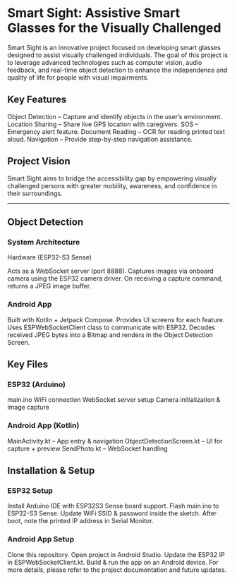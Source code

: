 # Smart Sight: Assistive Smart Glasses for the Visually Challenged

Smart Sight is an innovative project focused on developing smart glasses designed to assist visually challenged individuals. The goal of this project is to leverage advanced technologies such as computer vision, audio feedback, and real-time object detection to enhance the independence and quality of life for people with visual impairments.

## Key Features
Object Detection – Capture and identify objects in the user’s environment.
Location Sharing – Share live GPS location with caregivers.
SOS – Emergency alert feature.
Document Reading – OCR for reading printed text aloud.
Navigation – Provide step-by-step navigation assistance.

## Project Vision
Smart Sight aims to bridge the accessibility gap by empowering visually challenged persons with greater mobility, awareness, and confidence in their surroundings.

---
## Object Detection
### System Architecture
Hardware (ESP32-S3 Sense)

Acts as a WebSocket server (port 8888).
Captures images via onboard camera using the ESP32 camera driver.
On receiving a capture command, returns a JPEG image buffer.

### Android App
Built with Kotlin + Jetpack Compose.
Provides UI screens for each feature.
Uses ESPWebSocketClient class to communicate with ESP32.
Decodes received JPEG bytes into a Bitmap and renders in the Object Detection Screen.

## Key Files
### ESP32 (Arduino)

main.ino
WiFi connection
WebSocket server setup
Camera initialization & image capture

### Android App (Kotlin)

MainActivity.kt – App entry & navigation
ObjectDetectionScreen.kt – UI for capture + preview
SendPhoto.kt – WebSocket handling

## Installation & Setup
### ESP32 Setup

Install Arduino IDE with ESP32S3 Sense board support.
Flash main.ino to ESP32-S3 Sense.
Update WiFi SSID & password inside the sketch.
After boot, note the printed IP address in Serial Monitor.

### Android App Setup

Clone this repository.
Open project in Android Studio.
Update the ESP32 IP in ESPWebSocketClient.kt.
Build & run the app on an Android device.
For more details, please refer to the project documentation and future updates.
